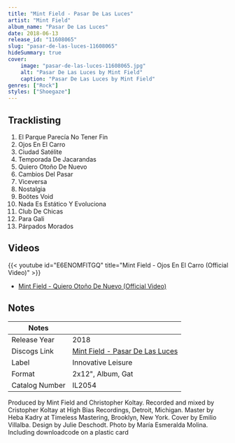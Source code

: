```yaml
---
title: "Mint Field - Pasar De Las Luces"
artist: "Mint Field"
album_name: "Pasar De Las Luces"
date: 2018-06-13
release_id: "11608065"
slug: "pasar-de-las-luces-11608065"
hideSummary: true
cover:
    image: "pasar-de-las-luces-11608065.jpg"
    alt: "Pasar De Las Luces by Mint Field"
    caption: "Pasar De Las Luces by Mint Field"
genres: ["Rock"]
styles: ["Shoegaze"]
---
```


## Tracklisting
1. El Parque Parecía No Tener Fin
2. Ojos En El Carro
3. Ciudad Satélite
4. Temporada De Jacarandas
5. Quiero Otoño De Nuevo
6. Cambios Del Pasar
7. Viceversa
8. Nostalgia
9. Boötes Void
10. Nada Es Estático Y Evoluciona
11. Club De Chicas
12. Para Gali
13. Párpados Morados

## Videos
{{< youtube id="E6ENOMFlTGQ" title="Mint Field - Ojos En El Carro (Official Video)" >}}
- [Mint Field - Quiero Otoño De Nuevo (Official Video)](https://www.youtube.com/watch?v=-E4HZt8u5QI)


## Notes

| Notes          |             |
| ---------------| ----------- |
| Release Year   | 2018 |
| Discogs Link   | [Mint Field - Pasar De Las Luces](https://www.discogs.com/release/11608065-Mint-Field-Pasar-De-Las-Luces) |
| Label          | Innovative Leisure |
| Format         | 2x12\", Album, Gat |
| Catalog Number | IL2054 |

Produced by Mint Field and Christopher Koltay. Recorded and mixed by Cristopher Koltay at High Bias Recordings, Detroit, Michigan. Master by Heba Kadry at Timeless Mastering, Brooklyn, New York. Cover by Emilio Villalba. Design by Julie  Deschodt. Photo by María Esmeralda Molina.  Including downloadcode on a plastic card

